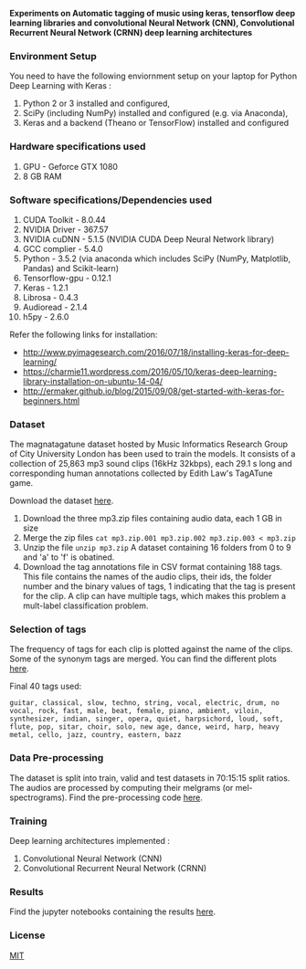 **Experiments on Automatic tagging of music using keras, tensorflow deep learning libraries and convolutional Neural Network (CNN), Convolutional Recurrent Neural Network (CRNN) deep learning architectures**

### Environment Setup
You need to have the following enviornment setup on your laptop for Python Deep Learning with Keras :
1. Python 2 or 3 installed and configured,
2. SciPy (including NumPy) installed and configured (e.g. via Anaconda),
3. Keras and a backend (Theano or TensorFlow) installed and configured

### Hardware specifications used
1. GPU - Geforce GTX 1080
2. 8 GB RAM

### Software specifications/Dependencies used
1. CUDA Toolkit - 8.0.44
2. NVIDIA Driver - 367.57
3. NVIDIA cuDNN - 5.1.5 (NVIDIA CUDA Deep Neural Network library)
4. GCC complier - 5.4.0
5. Python - 3.5.2 (via anaconda which includes SciPy (NumPy, Matplotlib, Pandas) and Scikit-learn)
6. Tensorflow-gpu - 0.12.1
7. Keras - 1.2.1
8. Librosa - 0.4.3
9. Audioread - 2.1.4
10. h5py - 2.6.0

Refer the following links for installation:
- http://www.pyimagesearch.com/2016/07/18/installing-keras-for-deep-learning/
- https://charmie11.wordpress.com/2016/05/10/keras-deep-learning-library-installation-on-ubuntu-14-04/
- http://ermaker.github.io/blog/2015/09/08/get-started-with-keras-for-beginners.html

### Dataset
 The magnatagatune dataset hosted by Music Informatics Research Group of City University London has been used to train the models. It consists of a collection of 25,863 mp3 sound clips (16kHz 32kbps), each 29.1 s long and corresponding human annotations collected by Edith Law's TagATune game.

 Download the dataset [here](http://mirg.city.ac.uk/codeapps/the-magnatagatune-dataset). 

 1. Download the three mp3.zip files containing audio data, each 1 GB in size
 2. Merge the zip files
 ```cat mp3.zip.001 mp3.zip.002 mp3.zip.003 < mp3.zip```
 3. Unzip the file
 ```unzip mp3.zip```
 A dataset containing 16 folders from 0 to 9 and 'a' to 'f' is obatined.
 4. Download the tag annotations file in CSV format containing 188 tags.
 This file contains the names of the audio clips, their ids, the folder number and the binary values of tags, 1 indicating that the tag is present for the clip. A clip can have multiple tags, which makes this problem a mult-label classification problem.

### Selection of tags
The frequency of tags for each clip is plotted against the name of the clips. Some of the synonym tags are merged. You can find the different plots [here](CSV_process).

Final 40 tags used:

```guitar, classical, slow, techno, string, vocal, electric, drum, no vocal, rock, fast, male, beat, female, piano, ambient, viloin, synthesizer, indian, singer, opera, quiet, harpsichord, loud, soft, flute, pop, sitar, choir, solo, new age, dance, weird, harp, heavy metal, cello, jazz, country, eastern, bazz```

### Data Pre-processing
The dataset is split into train, valid and test datasets in 70:15:15 split ratios. The audios are processed by computing their melgrams (or mel-spectrograms).
Find the pre-processing code [here](MTT_preprocess).

### Training
Deep learning architectures implemented :
1. Convolutional Neural Network (CNN)
2. Convolutional Recurrent Neural Network (CRNN)

### Results
Find the jupyter notebooks containing the results [here](Reports_ipynb).

### License
[MIT](LICENSE)
